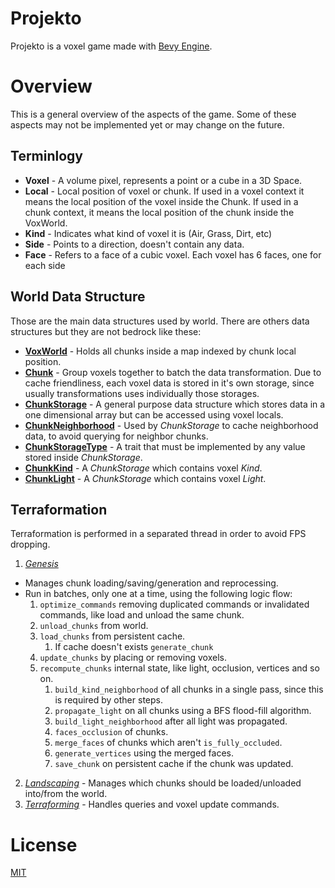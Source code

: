 # Projekto

Projekto is a voxel game made with [Bevy Engine](https://github.com/bevyengine/bevy).


# Overview

This is a general overview of the aspects of the game. Some of these aspects may not be implemented yet or may change on the future.

## Terminlogy ###
- **Voxel** - A volume pixel, represents a point or a cube in a 3D Space. 
- **Local** - Local position of voxel or chunk. If used in a voxel context it means the local position of the voxel inside the Chunk. If used in a chunk context, it means the local position of the chunk inside the VoxWorld.
- **Kind** - Indicates what kind of voxel it is (Air, Grass, Dirt, etc)
- **Side** - Points to a direction, doesn't contain any data.
- **Face** - Refers to a face of a cubic voxel. Each voxel has 6 faces, one for each side

## World Data Structure
Those are the main data structures used by world. There are others data structures but they are not bedrock like these:

- **[VoxWorld](https://github.com/afonsolage/projekto/blob/main/src/world/storage/voxworld.rs)** - Holds all chunks inside a map indexed by chunk local position.
- **[Chunk](https://github.com/afonsolage/projekto/blob/main/src/world/storage/chunk.rs)** - Group voxels together to batch the data transformation. Due to cache friendliness, each voxel data is stored in it's own storage, since usually transformations uses individually those storages.
- **[ChunkStorage](https://github.com/afonsolage/projekto/blob/main/src/world/storage/chunk.rs)** - A general purpose data structure which stores data in a one dimensional array but can be accessed using voxel locals.
- **[ChunkNeighborhood](https://github.com/afonsolage/projekto/blob/main/src/world/storage/chunk.rs)** - Used by *ChunkStorage* to cache neighborhood data, to avoid querying for neighbor chunks.
- **[ChunkStorageType](https://github.com/afonsolage/projekto/blob/main/src/world/storage/chunk.rs)** - A trait that must be implemented by any value stored inside *ChunkStorage*.
- **[ChunkKind](https://github.com/afonsolage/projekto/blob/main/src/world/storage/chunk.rs)** - A *ChunkStorage* which contains voxel *Kind*.
- **[ChunkLight](https://github.com/afonsolage/projekto/blob/main/src/world/storage/chunk.rs)** - A *ChunkStorage* which contains voxel *Light*.

## Terraformation

Terraformation is performed in a separated thread in order to avoid FPS dropping.

1. *[Genesis](https://github.com/afonsolage/projekto/blob/main/src/world/terraformation/genesis.rs)*
 - Manages chunk loading/saving/generation and reprocessing.
 - Run in batches, only one at a time, using the following logic flow:
    1. `optimize_commands` removing duplicated commands or invalidated commands, like load and unload the same chunk.
    2. `unload_chunks` from world.
    3. `load_chunks` from persistent cache.
       1. If cache doesn't exists `generate_chunk`
    4. `update_chunks` by placing or removing voxels.
    5. `recompute_chunks` internal state, like light, occlusion, vertices and so on.
       1. `build_kind_neighborhood` of all chunks in a single pass, since this is required by other steps.
       2. `propagate_light` on all chunks using a BFS flood-fill algorithm.
       3. `build_light_neighborhood` after all light was propagated.
       4. `faces_occlusion` of chunks.
       5. `merge_faces` of chunks which aren't `is_fully_occluded`.
       6. `generate_vertices` using the merged faces.
       7. `save_chunk` on persistent cache if the chunk was updated.

2. *[Landscaping](https://github.com/afonsolage/projekto/blob/main/src/world/terraformation/landscaping.rs)* - Manages which chunks should be loaded/unloaded into/from the world.
3. *[Terraforming](https://github.com/afonsolage/projekto/blob/main/src/world/terraformation/terraforming.rs)* - Handles queries and voxel update commands.

# License
[MIT](https://choosealicense.com/licenses/mit/)